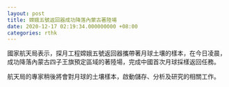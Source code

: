 ```yaml
---
layout: post
title: 嫦娥五號返回器成功降落內蒙古著陸場
date: 2020-12-17 02:19:34.000000000 +08:00
categories: rthk
---
```


國家航天局表示，探月工程嫦娥五號返回器攜帶著月球土壤的樣本，在今日凌晨，成功降落內蒙古四子王旗預定區域的著陸場，完成中國首次月球採樣返回任務。

航天局的專家稍後將會對月球的土壤樣本，啟動儲存、分析及研究的相關工作。
